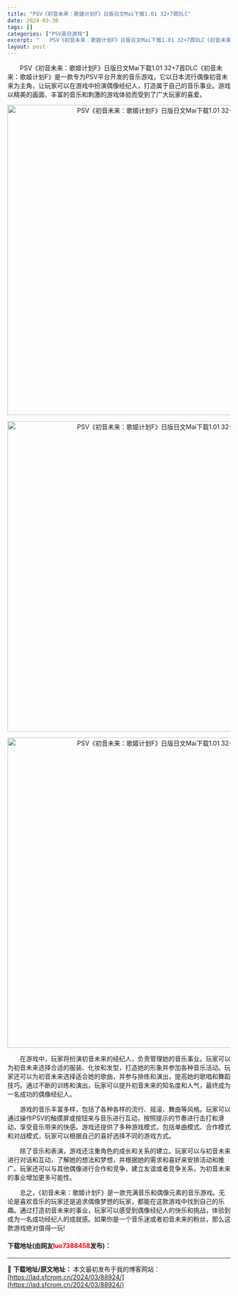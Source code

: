 ```yaml
---
title: "PSV《初音未来：歌姬计划F》日版日文Mai下载1.01 32+7首DLC"
date: 2024-03-30
tags: []
categories: ["PSV英日游戏"]
excerpt: "　　PSV《初音未来：歌姬计划F》日版日文Mai下载1.01 32+7首DLC《初音未来：歌姬计划F》是一款专为PSV平台开发的音乐游戏，它以日本流行偶像初音未来为主角，让玩家可以在游戏中扮演偶像经纪人，打造属于自己的音乐事业。游戏以精美的画面、丰富的音乐和刺激的游戏体验而受到了广大玩家的喜爱。 　&hellip;"
layout: post
---
```


 <p>　　PSV《初音未来：歌姬计划F》日版日文Mai下载1.01 32+7首DLC《初音未来：歌姬计划F》是一款专为PSV平台开发的音乐游戏，它以日本流行偶像初音未来为主角，让玩家可以在游戏中扮演偶像经纪人，打造属于自己的音乐事业。游戏以精美的画面、丰富的音乐和刺激的游戏体验而受到了广大玩家的喜爱。</p> <p align="center"><img align="" border="0" src="https://lad.sfcrom.cn/wp-content/uploads/2024/03/20240330_660780ff460d7.webp" width="700" alt="PSV《初音未来：歌姬计划F》日版日文Mai下载1.01 32+7首DLC" /></p> <p align="center"><img align="" border="0" src="https://lad.sfcrom.cn/wp-content/uploads/2024/03/20240330_660780ffb9354.webp" width="700" alt="PSV《初音未来：歌姬计划F》日版日文Mai下载1.01 32+7首DLC" /></p> <p align="center"><img align="" border="0" src="https://lad.sfcrom.cn/wp-content/uploads/2024/03/20240330_660781001ebf6.webp" width="700" alt="PSV《初音未来：歌姬计划F》日版日文Mai下载1.01 32+7首DLC" /></p> <p>　　在游戏中，玩家将扮演初音未来的经纪人，负责管理她的音乐事业。玩家可以为初音未来选择合适的服装、化妆和发型，打造她的形象并参加各种音乐活动。玩家还可以为初音未来选择适合她的歌曲，并参与排练和演出，提高她的歌唱和舞蹈技巧。通过不断的训练和演出，玩家可以提升初音未来的知名度和人气，最终成为一名成功的偶像经纪人。</p> <p>　　游戏的音乐丰富多样，包括了各种各样的流行、摇滚、舞曲等风格。玩家可以通过操作PSV的触摸屏或按钮来与音乐进行互动，按照提示的节奏进行击打和滑动，享受音乐带来的快感。游戏还提供了多种游戏模式，包括单曲模式、合作模式和对战模式，玩家可以根据自己的喜好选择不同的游戏方式。</p> <p>　　除了音乐和表演，游戏还注重角色的成长和关系的建立。玩家可以与初音未来进行对话和互动，了解她的想法和梦想，并根据她的需求和喜好来安排活动和推广。玩家还可以与其他偶像进行合作和竞争，建立友谊或者竞争关系，为初音未来的事业增加更多可能性。</p> <p>　　总之，《初音未来：歌姬计划F》是一款充满音乐和偶像元素的音乐游戏。无论是喜欢音乐的玩家还是追求偶像梦想的玩家，都能在这款游戏中找到自己的乐趣。通过打造初音未来的事业，玩家可以感受到偶像经纪人的快乐和挑战，体验到成为一名成功经纪人的成就感。如果你是一个音乐迷或者初音未来的粉丝，那么这款游戏绝对值得一玩!</p> <p><h4>下载地址(由网友<font color="red">luo7388458</font>发布)：</h4></p> 

---
📖 **下载地址/原文地址：** 本文最初发布于我的博客网站：[https://lad.sfcrom.cn/2024/03/88924/](https://lad.sfcrom.cn/2024/03/88924/)
